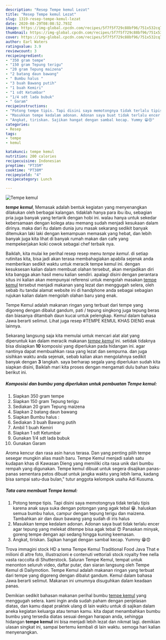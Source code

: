 ```yaml
---
description: "Resep Tempe kemul Lezat"
title: "Resep Tempe kemul Lezat"
slug: 1319-resep-tempe-kemul-lezat
date: 2020-08-29T08:08:52.793Z
image: https://img-global.cpcdn.com/recipes/5f7f5f729c88bf96/751x532cq70/tempe-kemul-foto-resep-utama.jpg
thumbnail: https://img-global.cpcdn.com/recipes/5f7f5f729c88bf96/751x532cq70/tempe-kemul-foto-resep-utama.jpg
cover: https://img-global.cpcdn.com/recipes/5f7f5f729c88bf96/751x532cq70/tempe-kemul-foto-resep-utama.jpg
author: Earl Waters
ratingvalue: 3.9
reviewcount: 3
recipeingredient:
- "350 gram tempe"
- "150 gram Tepung terigu"
- "20 gram Tepung maizena"
- "2 batang daun bawang"
- " Bumbu halus "
- "3 buah Bawang putih"
- "1 buah Kemiri"
- "1 sdt Ketumbar"
- "1/4 sdt lada bubuk"
- " Garam"
recipeinstructions:
- "Potong tempe tipis. Tapi disini saya memotongnya tidak terlalu tipis karena anak saya suka dengan potongan yang agak tebal 😁. haluskan semua bumbu halus, campur dengan tepung terigu dan maizena. Tambahkan air dan daun bawang yang sudah di iris halus"
- "Masukkan tempe kedalam adonan. Adonan saya buat tidak terlalu encer agar tepung yang melekat ditempe bisa agak tebal 😍 Panaskan minyak, goreng tempe dengan api sedang hingga kuning keemasan."
- "Angkat, tiriskan. Sajikan hangat dengan sambal kecap. Yummy 😁😍"
categories:
- Resep
tags:
- tempe
- kemul

katakunci: tempe kemul 
nutrition: 200 calories
recipecuisine: Indonesian
preptime: "PT35M"
cooktime: "PT38M"
recipeyield: "4"
recipecategory: Lunch

---
```



![Tempe kemul](https://img-global.cpcdn.com/recipes/5f7f5f729c88bf96/751x532cq70/tempe-kemul-foto-resep-utama.jpg)

<b><i>tempe kemul</i></b>, Memasak adalah bentuk kegiatan yang menyenangkan dilakukan oleh berbagai kalangan. tidaklah hanya para ibu ibu, sebagian pria juga banyak yang tertarik dengan hobi ini. walau hanya untuk sekedar kebersamaan dengan kolega atau memang sudah menjadi kesukaan dalam dirinya. maka dari itu dalam dunia juru masak sekarang sedikit banyak ditemukan laki laki dengan kemampuan memasak yang hebat, dan lebih banyak juga kita lihat di banyak rumah makan dan cafe yang mempekerjakan koki cowok sebagai chef terbaik nya.

Baiklah, kita mulai ke perihal resep resep menu <i>tempe kemul</i>. di setiap rutinitas kita, bisa jadi akan terasa membahagiakan apabila sejenak anda memberikan sedikit waktu untuk meracik tempe kemul ini. dengan kesuksesan kalian dalam membuat olahan tersebut, akan menjadikan diri kita bangga akan hasil menu kalian sendiri. apalagi disini dengan perantara situs ini kalian akan mempunyai referensi untuk mengolah masakan <u>tempe kemul</u> tersebut menjadi makanan yang lezat dan menggugah selera, oleh sebab itu tandai alamat website ini di handphone anda sebagai sebagian rujukan kalian dalam mengolah olahan baru yang enak.

Tempe Kemul adalah makanan ringan yang terbuat dari tempe yang digoreng dengan dibalut gandum, pati / tepung singkong juga tepung beras dan biasanya ditambah daun kucai untuk pelengkap. Kemul dalam bahasa Jawa berarti selimut. Lihat juga resep #TEMPE KEMUL KHAS DIENG enak lainnya.


Sekarang langsung saja kita memulai untuk mencari alat alat yang diperuntuk kan dalam meracik makanan <u><i>tempe kemul</i></u> ini. setidak tidaknya bisa disiapkan <b>10</b> komposisi yang diperlukan pada hidangan ini. agar nantinya dapat membuahkan rasa yang lezat dan sempurna. dan juga sisihkan waktu anda sejenak, sebab kalian akan mengolahnya sedikit banyak dengan <b>3</b> langkah. saya berharap segala yang diperlukan sudah kita siapkan disini, Baiklah mari kita proses dengan mengamati dulu bahan baku berikut ini.

<!--inarticleads1-->

##### Komposisi dan bumbu yang diperlukan untuk pembuatan Tempe kemul:

1. Siapkan 350 gram tempe
1. Siapkan 150 gram Tepung terigu
1. Sediakan 20 gram Tepung maizena
1. Siapkan 2 batang daun bawang
1. Siapkan  Bumbu halus :
1. Sediakan 3 buah Bawang putih
1. Ambil 1 buah Kemiri
1. Siapkan 1 sdt Ketumbar
1. Gunakan 1/4 sdt lada bubuk
1. Gunakan  Garam


Aroma kencur dan rasa asin harus terasa. Dan yang penting pilih tempe sesegar mungkin alias masih baru. Tempe Kemul menjadi salah satu kudapan khas di Kawasan Dieng yang memiliki cita rasa unik dari bumbu rempah yang digunakan. Tempe kemul dibuat untuk segera disajikan panas-panas sementara petos dibuat untuk jangka waktu yang lebih lama, kadang bisa sampai satu-dua bulan,&#34; tutur anggota kelompok usaha Adi Kusuma. 

<!--inarticleads2-->

##### Tata cara membuat Tempe kemul:

1. Potong tempe tipis. Tapi disini saya memotongnya tidak terlalu tipis karena anak saya suka dengan potongan yang agak tebal 😁. haluskan semua bumbu halus, campur dengan tepung terigu dan maizena. Tambahkan air dan daun bawang yang sudah di iris halus
1. Masukkan tempe kedalam adonan. Adonan saya buat tidak terlalu encer agar tepung yang melekat ditempe bisa agak tebal 😍 Panaskan minyak, goreng tempe dengan api sedang hingga kuning keemasan.
1. Angkat, tiriskan. Sajikan hangat dengan sambal kecap. Yummy 😁😍


Trova immagini stock HD a tema Tempe Kemul Traditional Food Java That e milioni di altre foto, illustrazioni e contenuti vettoriali stock royalty free nella vasta raccolta di Shutterstock. Saluran Tempe Kemul, tempat untuk menonton seluruh video, daftar putar, dan siaran langsung oleh Tempe Kemul di Dailymotion. Tempe Kemul adalah makanan ringan yang terbuat dari tempe yang digoreng dengan dibalut gandum. Kemul dalam bahasa Jawa berarti selimut. Makanan ini umumnya disuguhkan dalam keadaan panas. 

Demikian sedikit bahasan makanan perihal bumbu <u>tempe kemul</u> yang menggugah selera. kami ingin anda sudah paham dengan penjelasan diatas, dan kamu dapat praktek ulang di lain waktu untuk di sajikan dalam aneka kegiatan keluarga atau teman kamu. kita dapat menambahkan bumbu bumbu yang tersedia diatas sesuai dengan harapan anda, sehingga hidangan <b>tempe kemul</b> ini bisa menjadi lebih lezat dan nikmat lagi. demikian ulasan singkat ini, sampai bertemu kembali di lain waktu. semoga hari kalian menyenangkan.
